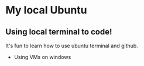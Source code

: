 # My local Ubuntu
## Using local terminal to code!
It's fun to learn how to use ubuntu terminal and github.
* Using VMs on windows
